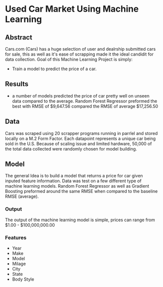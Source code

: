# Used Car Market Using Machine Learning

## Abstract
Cars.com (Cars) has a huge selection of user and dealrship submitted cars for sale, this as well as it's ease of scrapping made it the ideal candidit for data collection.
Goal of this Machine Learning Project is simply:
* Train a model to predict the price of a car.

## Results
* a number of models predicted the price of car pretty well on unseen data compared to the average. Random Forest Regressor preformed the best with RMSE of $9,647.56 compared the RMSE of average $17,256.50

## Data
Cars was scraped using 20 scrapper programs running in parrlel and stored locally on a M.2 Form Factor. 
Each datapoint represents a unique car being sold in the U.S. Because of scaling issue and limited hardware, 50,000 of the total data collected were randomly chosen for model building.

## Model
The general Idea is to build a model that returns a price for car given inputed feature information. Data was test on a few different type of machine learning models. Random Forest Regressor as well as Gradient Boosting preformed around the same RMSE when compared to the baseline RMSE (average).

### Output
The output of the machine learning model is simple, prices can range from $1.00 - $100,000,000.00

### Features
* Year
* Make
* Model
* Milage
* City
* State
* Body Style
